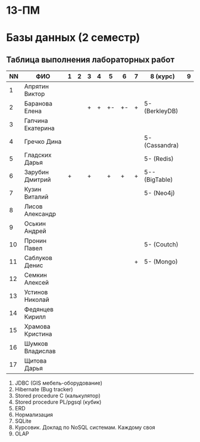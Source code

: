 # 13-ПМ
# Базы данных (2 семестр)

## Таблица выполнения лабораторных работ

| NN  | ФИО               | 1   | 2   | 3   | 4   | 5   | 6   | 7   | 8 (курс)       | 9   |
| --- | ----------------- | --- | --- | --- | --- | --- | --- | --- | -------------- | --- |
| 1   | Апрятин Виктор    |     |     |     |     |     |     |     |                |     |
| 2   | Баранова Елена    |     |     | +   | +   | +-  | +-  | +   | 5- (BerkleyDB) |     |
| 3   | Гапчина Екатерина |     |     |     |     |     |     |     |                |     |
| 4   | Гречко Дина       |     |     |     |     |     |     |     | 5- (Cassandra) |     |
| 5   | Гладских Дарья    |     |     |     |     |     |     |     | 5- (Redis)     |     |
| 6   | Зарубин Дмитрий   | +   |     | +   |     | +   | +   | +   | 5-- (BigTable) |     |
| 7   | Кузин Виталий     |     |     |     |     |     |     |     | 5- (Neo4j)     |     |
| 8   | Лисов Александр   |     |     |     |     |     |     |     |                |     |
| 9   | Оськин Андрей     |     |     |     |     |     |     |     |                |     |
| 10  | Пронин Павел      |     |     |     |     |     |     |     | 5- (Coutch)    |     |
| 11  | Саблуков Денис    |     |     |     |     |     |     | +   | 5- (Mongo)     |     |
| 12  | Семкин Алексей    |     |     |     |     |     |     |     |                |     |
| 13  | Устинов Николай   |     |     |     |     |     |     |     |                |     |
| 14  | Федянцев Кирилл   |     |     |     |     |     |     |     |                |     |
| 15  | Храмова Кристина  |     |     |     |     |     |     |     |                |     |
| 16  | Шумков Владислав  |     |     |     |     |     |     |     |                |     |
| 17  | Щитова Дарья      |     |     |     |     |     |     |     |                |     |

1. JDBC (GIS мебель-оборудование)
2. Hibernate (Bug tracker)
3. Stored procedure C (калькулятор)
4. Stored procedure PL/pgsql (кубик)
5. ERD
6. Нормализация
7. SQLite
8. Курсовик. Доклад по NoSQL системам. Каждому своя
9. OLAP
